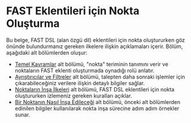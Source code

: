 [link-basics]:              basics.md
[link-parsers]:             parsers.md
[link-principles]:          principles.md
[link-construction]:        construction.md

# FAST Eklentileri için Nokta Oluşturma

Bu belge, FAST DSL (alan özgü dil) eklentileri için nokta oluştururken göz önünde bulundurmanız gereken ilkelere ilişkin açıklamaları içerir. Bölüm, aşağıdaki alt bölümlerden oluşur:
* [Temel Kavramlar][link-basics] alt bölümü, "nokta" teriminin tanımını verir ve noktaların FAST eklenti oluşturmada oynadığı rolü anlatır.
* [Ayrıştırıcılar ve Filtreler][link-parsers] alt bölümü, talepten daha sonraki işlemler için çıkarabileceğiniz verilere ilişkin detaylı bilgiler sağlar.
* [Noktaların İnşa İlkeleri][link-principles] alt bölümü, FAST DSL eklentileri için nokta oluştururken izlemeniz gereken kuralları açıklar.
* [Bir Noktanın Nasıl İnşa Edileceği][link-construction] alt bölümü, önceki alt bölümlerden edinilen bilgiler kullanılarak nokta inşa sürecine adım adım örnekler sunar.